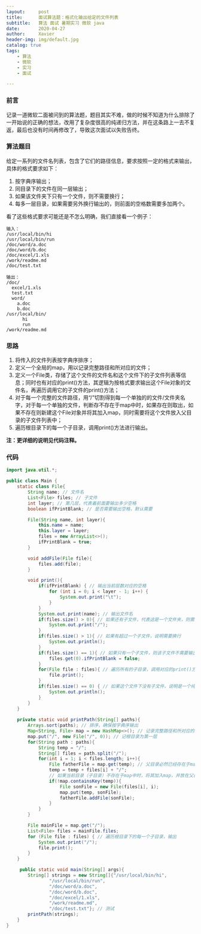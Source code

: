 ```yaml
---
layout:     post
title:      面试算法题：格式化输出给定的文件列表
subtitle:   算法 面试 暑期实习 微软 java
date:       2020-04-27
author:     Xavier
header-img: img/default.jpg
catalog: true
tags:
    - 算法
    - 微软
    - 实习
    - 面试

---
```


### 前言

记录一道微软二面被问到的算法题，题目其实不难，做的时候不知道为什么排除了一开始说的正确的想法，改用了复杂度很高的纯递归方法，并在这条路上一去不复返，最后也没有时间再修改了，导致这次面试以失败告终。





### 算法题目

给定一系列的文件名列表，包含了它们的路径信息，要求按照一定的格式来输出，具体的格式要求如下：

1. 按字典序输出；
2. 同目录下的文件在同一层输出；
3. 如果该文件夹下只有一个文件，则不需要换行；
4. 每多一层目录，如果需要另外换行输出的，则前面的空格数需要多加两个。

看了这些格式要求可能还是不怎么明确，我们直接看一个例子：

```
输入：
/usr/local/bin/hi
/usr/local/bin/run
/doc/word/a.doc
/doc/word/b.doc
/doc/excel/1.xls
/work/readme.md
/doc/test.txt

输出：
/doc/
  excel/1.xls
  test.txt
  word/
    a.doc
    b.doc
/usr/local/bin/
      hi
      run
/work/readme.md
```





### 思路

1. 将传入的文件列表按字典序排序；
2. 定义一个全局的map，用以记录完整路径和所对应的文件；
3. 定义一个File类，存储了这个文件的文件名和这个文件下的子文件列表等信息；同时也有对应的print()方法，其逻辑为按格式要求输出这个File对象的文件名，再遍历调用它的子文件的print()方法；
4. 对于每一个完整的文件路径，用“/”切割得到每一个单独的的文件/文件夹名字，对于每一个单独的文件，判断存不存在于map中时，如果存在则取出，如果不存在则新建这个File对象并将其加入map，同时需要将这个文件放入父目录的子文件列表中；
5. 遍历根目录下的每一个子目录，调用print()方法进行输出。

**注：更详细的说明见代码注释。**





### 代码

```java
import java.util.*;

public class Main {
    static class File{
        String name; // 文件名
        List<File> files; // 子文件
        int layer; // 第几层，代表着前面要输出多少空格
        boolean ifPrintBlank; // 是否需要输出空格，默认需要

        File(String name, int layer){
            this.name = name;
            this.layer = layer;
            files = new ArrayList<>();
            ifPrintBlank = true;
        }

        void addFile(File file){
            files.add(file);
        }

        void print(){
            if(ifPrintBlank) { // 输出当前层数对应的空格
                for (int i = 0; i < layer - 1; i++) {
                    System.out.print("\t");
                }
            }
            System.out.print(name); // 输出文件名
            if(files.size() > 0){ // 如果还有子文件，代表这是一个文件夹，则需要输出/
                System.out.print("/");
            }
            if(files.size() > 1){ // 如果有超过一个子文件，说明需要换行
                System.out.println();
            }
            if(files.size() == 1){ // 如果只有一个子文件，则该子文件不需要输出空格
                files.get(0).ifPrintBlank = false;
            }
            for(File file : files){ // 遍历所有的子目录，调用对应的print()方法
                file.print();
            }
            if(files.size() == 0) { // 如果这个文件下没有子文件，说明是一个纯文件，需要换行
                System.out.println();
            }
        }
    }
    
    private static void printPath(String[] paths){
        Arrays.sort(paths); // 排序，确保按字典序输出
        Map<String, File> map = new HashMap<>(); // 记录完整路径和所对应的文件
        map.put("/", new File("/", 0)); // 记根目录为第一层
        for(String path : paths){
            String temp = "/";
            String[] files = path.split("/");
            for(int i = 1; i < files.length; i++){
                File fatherFile = map.get(temp); // 父目录必然已经存在于map中，直接取出
                temp = temp + files[i] + "/";
                // 如果当前目录（子目录）不存在于map中时，将其加入map，并放在父目录的子文件列表中
                if(!map.containsKey(temp)){ 
                    File sonFile = new File(files[i], i);
                    map.put(temp, sonFile);
                    fatherFile.addFile(sonFile);
                }
            }
        }

        File mainFile = map.get("/");
        List<File> files = mainFile.files;
        for (File file : files) { // 遍历根目录下的每一个子目录，输出
            System.out.print("/");
            file.print();
        }
    }

     public static void main(String[] args){
        String[] strings = new String[]{"/usr/local/bin/hi",
                "/usr/local/bin/run",
                "/doc/word/a.doc",
                "/doc/word/b.doc",
                "/doc/excel/1.xls",
                "/work/readme.md",
                "/doc/test.txt"}; // 测试
        printPath(strings);
    }
}
```